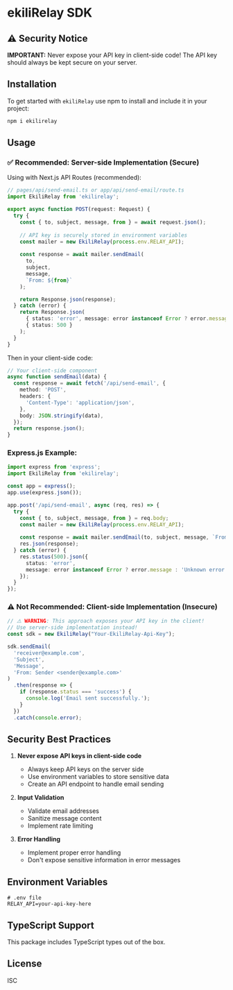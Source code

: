 # ekiliRelay SDK

## ⚠️ Security Notice

**IMPORTANT:** Never expose your API key in client-side code! The API key should always be kept secure on your server.

## Installation

To get started with `ekiliRelay` use npm to install and include it in your project:

```bash
npm i ekilirelay
```

## Usage

### ✅ Recommended: Server-side Implementation (Secure)

Using with Next.js API Routes (recommended):

```typescript
// pages/api/send-email.ts or app/api/send-email/route.ts
import EkiliRelay from 'ekilirelay';

export async function POST(request: Request) {
  try {
    const { to, subject, message, from } = await request.json();
    
    // API key is securely stored in environment variables
    const mailer = new EkiliRelay(process.env.RELAY_API);
    
    const response = await mailer.sendEmail(
      to,
      subject,
      message,
      `From: ${from}`
    );

    return Response.json(response);
  } catch (error) {
    return Response.json(
      { status: 'error', message: error instanceof Error ? error.message : 'Unknown error' },
      { status: 500 }
    );
  }
}
```

Then in your client-side code:

```typescript
// Your client-side component
async function sendEmail(data) {
  const response = await fetch('/api/send-email', {
    method: 'POST',
    headers: {
      'Content-Type': 'application/json',
    },
    body: JSON.stringify(data),
  });
  return response.json();
}
```

### Express.js Example:

```typescript
import express from 'express';
import EkiliRelay from 'ekilirelay';

const app = express();
app.use(express.json());

app.post('/api/send-email', async (req, res) => {
  try {
    const { to, subject, message, from } = req.body;
    const mailer = new EkiliRelay(process.env.RELAY_API);
    
    const response = await mailer.sendEmail(to, subject, message, `From: ${from}`);
    res.json(response);
  } catch (error) {
    res.status(500).json({
      status: 'error',
      message: error instanceof Error ? error.message : 'Unknown error'
    });
  }
});
```

### ⚠️ Not Recommended: Client-side Implementation (Insecure)

```javascript
// ⚠️ WARNING: This approach exposes your API key in the client!
// Use server-side implementation instead!
const sdk = new EkiliRelay("Your-EkiliRelay-Api-Key");

sdk.sendEmail(
  'receiver@example.com', 
  'Subject', 
  'Message', 
  'From: Sender <sender@example.com>'
)
  .then(response => {
    if (response.status === 'success') {
      console.log('Email sent successfully.');
    }
  })
  .catch(console.error);
```

## Security Best Practices

1. **Never expose API keys in client-side code**
   - Always keep API keys on the server side
   - Use environment variables to store sensitive data
   - Create an API endpoint to handle email sending

2. **Input Validation**
   - Validate email addresses
   - Sanitize message content
   - Implement rate limiting

3. **Error Handling**
   - Implement proper error handling
   - Don't expose sensitive information in error messages

## Environment Variables

```env
# .env file
RELAY_API=your-api-key-here
```

## TypeScript Support

This package includes TypeScript types out of the box.

## License

ISC
